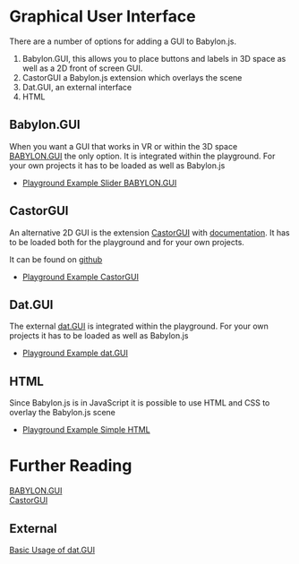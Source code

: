 # Graphical User Interface

There are a number of options for adding a GUI to Babylon.js.
1. Babylon.GUI, this allows you to place buttons and labels in 3D space as well as a 2D front of screen GUI. 
2. CastorGUI a Babylon.js extension which overlays the scene
3. Dat.GUI, an external interface
4. HTML

## Babylon.GUI
When you want a GUI that works in VR or within the 3D space [BABYLON.GUI](/How_To/Gui) the only option. It is integrated within the playground. For your own projects it has to be loaded as well as Babylon.js

* [Playground Example Slider BABYLON.GUI](https://www.babylonjs-playground.com/#NGS9AU)

## CastorGUI
An alternative 2D GUI is the extension [CastorGUI](/extensions/CastorGUI) with [documentation](/extensions/CastorGUI). It has to be loaded both for the playground and for your own projects.

It can be found on [github](https://github.com/dad72/CastorGUI) 

* [Playground Example CastorGUI](https://www.babylonjs-playground.com/#S34THY#14) 

## Dat.GUI
 The external [dat.GUI](https://workshop.chromeexperiments.com/examples/gui/#1--Basic-Usage) is integrated within the playground. For your own projects it has to be loaded as well as Babylon.js

 * [Playground Example dat.GUI](https://www.babylonjs-playground.com/#NGS9AU#1)

## HTML
Since Babylon.js is in JavaScript it is possible to use HTML and CSS to overlay the Babylon.js scene

* [Playground Example Simple HTML](https://www.babylonjs-playground.com/#1AHPN5)


# Further Reading

[BABYLON.GUI](/How_To/Gui)  
[CastorGUI](/extensions/CastorGUI)

## External
[Basic Usage of dat.GUI](https://workshop.chromeexperiments.com/examples/gui/#1--Basic-Usage)
